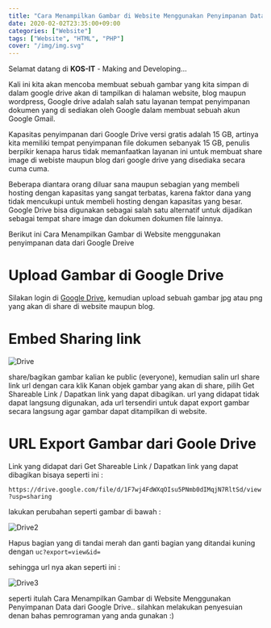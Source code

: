 ```yaml
---
title: "Cara Menampilkan Gambar di Website Menggunakan Penyimpanan Data dari Google Drive"
date: 2020-02-02T23:35:00+09:00
categories: ["Website"]
tags: ["Website", "HTML", "PHP"]
cover: "/img/img.svg"
---
```


Selamat datang di **KOS-IT** - Making and Developing...
 
Kali ini kita akan mencoba membuat sebuah gambar yang kita simpan di dalam google drive akan di tampilkan di halaman website, blog maupun wordpress, Google drive adalah salah satu layanan tempat penyimpanan dokumen yang di sediakan oleh Google dalam membuat sebuah akun Google Gmail.

Kapasitas penyimpanan dari Google Drive versi gratis adalah 15 GB, artinya kita memiliki tempat penyimpanan file dokumen sebanyak 15 GB, penulis berpikir kenapa harus tidak memanfaatkan layanan ini untuk membuat share image di webiste maupun blog dari google drive yang disediaka secara cuma cuma.

Beberapa diantara orang diluar sana maupun sebagian yang membeli hosting dengan kapasitas yang sangat terbatas, karena faktor dana yang tidak mencukupi untuk membeli hosting dengan kapasitas yang besar. Google Drive bisa digunakan sebagai salah satu alternatif untuk dijadikan sebagai tempat share image dan dokumen dokumen file lainnya.

Berikut ini Cara Menampilkan Gambar di Website menggunakan penyimpanan data dari Google Dreive

# Upload Gambar di Google Drive
Silakan login di [Google Drive](https://drive.google.com), kemudian upload sebuah gambar jpg atau png yang akan di share di website maupun blog.

# Embed Sharing link
![Drive](https://drive.google.com/uc?export=view&id=1F7wj4FdWXqOIsu5PNmb0dIMqjN7RltSd)

 share/bagikan gambar kalian ke public (everyone), kemudian salin url share link url dengan cara klik Kanan objek gambar yang akan di share, pilih Get Shareable Link / Dapatkan link yang dapat dibagikan. url yang didapat tidak dapat langsung digunakan, ada url tersendiri untuk dapat export gambar secara langsung agar gambar dapat ditampilkan di website.

# URL Export  Gambar dari Goole Drive
Link yang didapat dari Get Shareable Link / Dapatkan link yang dapat dibagikan bisaya seperti ini :

`https://drive.google.com/file/d/1F7wj4FdWXqOIsu5PNmb0dIMqjN7RltSd/view?usp=sharing`

lakukan perubahan seperti gambar di bawah :

![Drive2](https://drive.google.com/uc?export=view&id=16-jUv24uQgBgKgg1kKPxYexHoXTf1obg)

Hapus bagian yang di tandai merah dan ganti bagian yang ditandai kuning dengan `uc?export=view&id=`

sehingga url nya akan seperti ini :

![Drive3](https://drive.google.com/uc?export=view&id=1MGQTHTu6gVzYoqxT87om3mNK0U7ZZqxd)

seperti itulah Cara Menampilkan Gambar di Website Menggunakan Penyimpanan Data dari Google Drive.. silahkan melakukan penyesuian denan bahas pemrograman yang anda gunakan :)